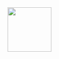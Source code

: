 <div id="header" align="center">
  <img src="[https://media.giphy.com/media/M9gbBd9nbDrOTu1Mqx/giphy.gif](https://media.giphy.com/media/v1.Y2lkPTc5MGI3NjExNnplbHFsa2dheWFkb29uMHB1d3UwMG4xcWZueHcyZGMxNm1jcndqZiZlcD12MV9naWZzX3NlYXJjaCZjdD1n/nu5PSnk3imv4ffO3hB/giphy.gif)" width="100"/>
</div>
